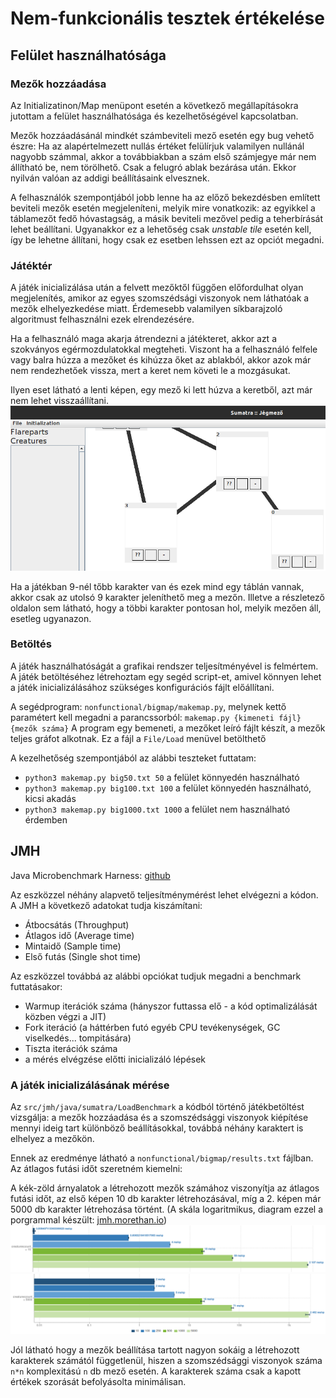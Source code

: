 # Nem-funkcionális tesztek értékelése

## Felület használhatósága
### Mezők hozzáadása
Az Initializatinon/Map menüpont esetén a következő megállapításokra jutottam a felület használhatósága és kezelhetőségével kapcsolatban.

Mezők hozzáadásánál mindkét számbeviteli mező esetén egy bug vehető észre: Ha az alapértelmezett nullás értéket felülírjuk valamilyen nullánál nagyobb számmal, akkor a továbbiakban a szám első számjegye már nem állítható be, nem törölhető. Csak a felugró ablak bezárása után. Ekkor nyilván valóan az addigi beállításaink elvesznek. 

A felhasználók szempontjából jobb lenne ha az előző bekezdésben említett beviteli mezők esetén megjeleníteni, melyik mire vonatkozik: az egyikkel a táblamezőt fedő hóvastagság, a másik beviteli mezővel pedig a teherbírását lehet beállítani. Ugyanakkor ez a lehetőség csak _unstable tile_ esetén kell, így be lehetne állítani, hogy csak ez esetben lehssen ezt az opciót megadni.

### Játéktér
A játék inicializálása után a felvett mezőktől függően előfordulhat olyan megjelenítés, amikor az egyes szomszédsági viszonyok nem láthatóak a mezők elhelyezkedése miatt. Érdemesebb valamilyen síkbarajzoló algoritmust felhasználni ezek elrendezésére. 

Ha a felhasználó maga akarja átrendezni a játékteret, akkor azt a szokványos egérmozdulatokkal megteheti. Viszont ha a felhasználó felfele vagy balra húzza a mezőket és kihúzza őket az ablakból, akkor azok már nem rendezhetőek vissza, mert a keret nem követi le a mozgásukat.

Ilyen eset látható a lenti képen, egy mező ki lett húzva a keretből, azt már nem lehet visszaállítani.
![UI Bug](bug.png)

Ha a játékban 9-nél tőbb karakter van és ezek mind egy táblán vannak, akkor csak az utolsó 9 karakter jeleníthető meg a mezőn. Illetve a részletező oldalon sem látható, hogy a többi karakter pontosan hol, melyik mezően áll, esetleg ugyanazon. 

### Betöltés
A játék használhatóságát a grafikai rendszer teljesítményével is felmértem. A játék betöltéséhez létrehoztam egy segéd script-et, amivel könnyen lehet a játék inicializálásához szükséges konfigurációs fájlt előállítani. 

A segédprogram: `nonfunctional/bigmap/makemap.py`, melynek kettő paramétert kell megadni a parancssorból: `makemap.py {kimeneti fájl} {mezők száma}` A program egy bemeneti, a mezőket leíró fájlt készít, a mezők teljes gráfot alkotnak. Ez a fájl a `File/Load` menüvel betölthető

A kezelhetőség szempontjából az alábbi teszteket futtatam:
 * `python3 makemap.py big50.txt 50` a felület könnyedén használható
 * `python3 makemap.py big100.txt 100` a felület könnyedén használható, kicsi akadás
 * `python3 makemap.py big1000.txt 1000` a felület nem használható érdemben

## JMH
Java Microbenchmark Harness: [github](https://github.com/openjdk/jmh)

Az eszközzel néhány alapvető teljesítménymérést lehet elvégezni a kódon.
A JMH a következő adatokat tudja kiszámítani:
* Átbocsátás (Throughput) 
* Átlagos idő (Average time) 
* Mintaidő (Sample time) 
* Első futás (Single shot time)

Az eszközzel továbbá az alábbi opciókat tudjuk megadni a benchmark futtatásakor:
* Warmup iterációk száma (hányszor futtassa elő - a kód optimalizálását közben végzi a JIT)
* Fork iteráció (a háttérben futó egyéb CPU tevékenységek, GC viselkedés... tompitására)
* Tiszta iterációk száma
* a mérés elvégzése előtti inicializáló lépések

### A játék inicializálásának mérése
Az `src/jmh/java/sumatra/LoadBenchmark` a kódból történő játékbetöltést vizsgálja: a mezők hozzáadása és a szomszédsággi viszonyok kiépítése mennyi ideig tart különböző beállításokkal, továbbá néhány karaktert is elhelyez a mezőkön.

Ennek az eredménye látható a `nonfunctional/bigmap/results.txt` fájlban. Az átlagos futási időt szeretném kiemelni:

A kék-zöld árnyalatok a létrehozott mezők számához viszonyítja az átlagos futási időt, az első képen 10 db karakter létrehozásával, míg a 2. képen már 5000 db karakter létrehozása történt. (A skála logaritmikus, diagram ezzel a porgrammal készült: [jmh.morethan.io](https://jmh.morethan.io/))
![Results with Creature 10](creature10.png)
![Results with Creature 5000](creature5000.png)

Jól látható hogy a mezők beállítása tartott nagyon sokáig a létrehozott karakterek számától függetlenül, hiszen a szomszédsággi viszonyok száma `n*n` komplexitású `n` db mező esetén. A karakterek száma csak a kapott értékek szorását befolyásolta minimálisan. 
